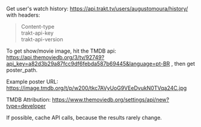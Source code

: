 Get user's watch history: https://api.trakt.tv/users/augustomoura/history/ with headers:
> Content-type  
> trakt-api-key  
> trakt-api-version

To get show/movie image, hit the TMDB api: https://api.themoviedb.org/3/tv/92749?api_key=a82d3b29a87fcc9df6febda587b69445&language=pt-BR , then get poster_path.

Example poster URL:  
https://image.tmdb.org/t/p/w200/tkc7AVyUoG9VEeDvukN0TVqa24C.jpg

TMDB Attribution: https://www.themoviedb.org/settings/api/new?type=developer 

If possible, cache API calls, because the results rarely change.
